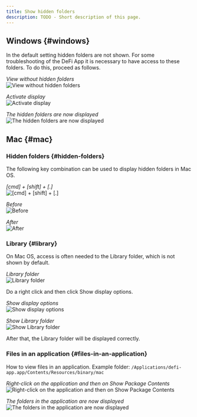 ```yaml
---
title: Show hidden folders
description: TODO - Short description of this page.
---
```


## Windows {#windows}

In the default setting hidden folders are not shown. For some troubleshooting of the DeFi App it is necessary to have access to these folders. To do this, proceed as follows.

_View without hidden folders_  
![View without hidden folders](./../media/hiddenfolder_EN_1.png)

_Activate display_  
![Activate display](./../media/hiddenfolder_EN_2.png)

_The hidden folders are now displayed_  
![The hidden folders are now displayed](./../media/hiddenfolder_EN_3.png)

## Mac {#mac}

### Hidden folders {#hidden-folders}

The following key combination can be used to display hidden folders in Mac OS.

_[cmd] + [shift] + [.]_  
![[cmd] + [shift] + [.]](./../media/hiddenfolder_EN_4.jpg)

_Before_  
![Before](./../media/hiddenfolder_EN_5.png)

_After_  
![After](./../media/hiddenfolder_EN_6.png)

### Library {#library}

On Mac OS, access is often needed to the Library folder, which is not shown by default.

_Library folder_  
![Library folder](./../media/hiddenfolder_EN_7.png)

Do a right click and then click Show display options.

_Show display options_  
![Show display options](./../media/hiddenfolder_EN_8.png)

_Show Library folder_  
![Show Library folder](./../media/hiddenfolder_EN_9.png)

After that, the Library folder will be displayed correctly.

### Files in an application {#files-in-an-application}

How to view files in an application. Example folder: `/Applications/defi-app.app/Contents/Resources/binary/mac`

_Right-click on the application and then on Show Package Contents_  
![Right-click on the application and then on Show Package Contents](./../media/hiddenfolder_EN_10.png)

_The folders in the application are now displayed_  
![The folders in the application are now displayed](./../media/hiddenfolder_EN_11.png)
